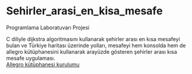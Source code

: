 # Sehirler_arasi_en_kisa_mesafe
Programlama Laboratuvarı Projesi</br>

C diliyle dijkstra algoritmasını kullanarak şehirler arası en kısa mesafeyi bulan ve Türkiye haritası üzerinde yolları, mesafeyi hem konsolda hem de allegro kütüphanesini  kullanarak arayüzde gösteren şehirler arası kısa mesafe uygulaması. </br>
[Allegro kütüphanesi kurulumu](https://raw.githubusercontent.com/anagorko/zpk2014/master/z7/allegro_codeblocks.pdf)
